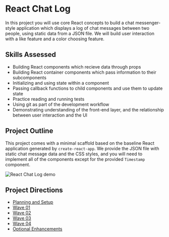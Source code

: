 # React Chat Log
In this project you will use core React concepts to build a chat messenger-style application which displays a log of chat messages between two people, using static data from a JSON file. We will build user interaction with a like feature and a color choosing feature. 

## Skills Assessed
- Building React components which recieve data through props
- Building React container components which pass information to their subcomponents
- Initializing and using state within a component
- Passing callback functions to child components and use them to update state
- Practice reading and running tests
- Using git as part of the development workflow
- Demonstrating understanding of the front-end layer, and the relationship between user interaction and the UI

## Project Outline
This project comes with a minimal scaffold based on the baseline React application generated by `create-react-app`. We provide the JSON file with static chat message data and the CSS styles, and you will need to implement all of the components except for the provided `Timestamp` component.

![React Chat Log demo](./images/react-chatlog-demo.gif)

## Project Directions
- [Planning and Setup](./project-docs/setup.md)
- [Wave 01](./project-docs/wave-01.md)
- [Wave 02](./project-docs/wave-02.md)
- [Wave 03](./project-docs/wave-03.md)
- [Wave 04](./project-docs/wave-04.md)
- [Optional Enhancements](./project-docs/optional-enhancements.md)






